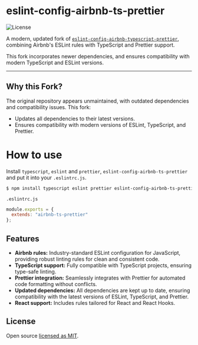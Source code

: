 # eslint-config-airbnb-ts-prettier

![License][license]

A modern, updated fork of [`eslint-config-airbnb-typescript-prettier`](https://github.com/toshi-toma/eslint-config-airbnb-typescript-prettier), combining Airbnb's ESLint rules with TypeScript and Prettier support.

This fork incorporates newer dependencies, and ensures compatibility with modern TypeScript and ESLint versions.

---

## Why this Fork?

The original repository appears unmaintained, with outdated dependencies and compatibility issues. This fork:
- Updates all dependencies to their latest versions.
- Ensures compatibility with modern versions of ESLint, TypeScript, and Prettier.


# How to use
Install `typescript`, `eslint` and `prettier`, `eslint-config-airbnb-ts-prettier` and put it into your `.eslintrc.js`.

```bash
$ npm install typescript eslint prettier eslint-config-airbnb-ts-prettier --save-dev
```

`.eslintrc.js`

```js
module.exports = {
  extends: "airbnb-ts-prettier"
};
```

## Features

- **Airbnb rules:** Industry-standard ESLint configuration for JavaScript, providing robust linting rules for clean and consistent code.
- **TypeScript support:** Fully compatible with TypeScript projects, ensuring type-safe linting.
- **Prettier integration:** Seamlessly integrates with Prettier for automated code formatting without conflicts.
- **Updated dependencies:** All dependencies are kept up to date, ensuring compatibility with the latest versions of ESLint, TypeScript, and Prettier.
- **React support:** Includes rules tailored for React and React Hooks.

## License

Open source [licensed as MIT](https://github.com/toshi-toma/eslint-config-airbnb-typescript-prettier/blob/master/LICENSE).

[npm-image]: https://img.shields.io/npm/v/eslint-config-airbnb-typescript-prettier.svg
[npm-url]: https://npmjs.org/package/eslint-config-airbnb-typescript-prettier
[license]: https://img.shields.io/npm/l/eslint-config-airbnb-typescript-prettier.svg
